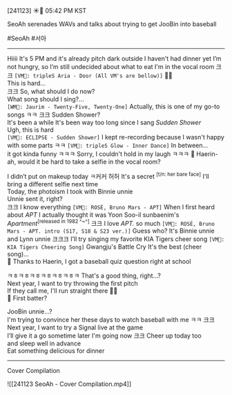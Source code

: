 
[241123] ☀️💭 05:42 PM KST

SeoAh serenades WAVs and talks about trying to get JooBin into baseball

#SeoAh #서아
___

Hiiii
It's 5 PM and it's already pitch dark outside
I haven't had dinner yet
I’m not hungry, so I’m still undecided about what to eat
I'm in the vocal room
크크
`[VM🎤: tripleS Aria - Door (All VM's are bellow)]` 
🚪🚪  
This is hard...  
크크
So, what should I do now?  
What song should I sing?...  
`[WM🎤: Jaurim - Twenty-Five, Twenty-One]`
Actually, this is one of my go-to songs ㅋㅋ
크크
Sudden Shower?  
It's been a while
It's been way too long since I sang *Sudden Shower*  
Ugh, this is hard  
`[VM🎤: ECLIPSE - Sudden Shower]`
I kept re-recording because I wasn't happy with some parts ㅋㅋ
`[VM🎤: tripleS Glow - Inner Dance]`
In between...  
it got kinda funny ㅋㅋㅋ
Sorry, I couldn't hold in my laugh ㅋㅋㅋ
🌊 Haerin-ah, would it be hard to take a selfie in the vocal room?

I didn’t put on makeup today
ㅋ커커
허허
It's a secret <sup>[t/n: her bare face]</sup>
I'll bring a different selfie next time  
Today, the photoism I took with Binnie unnie  
Unnie sent it, right?  
크크
I know everything
`[VM🎤: ROSÉ, Bruno Mars - APT]`
When I first heard about _APT_
I actually thought it was Yoon Soo-il sunbaenim's *Apartment*<sup>[released in 1982 ^~^]</sup>
크크
I love *APT.* so much
`[VM🎤: ROSÉ, Bruno Mars - APT. intro (S17, S18 & S23 ver.)]`
Guess who?
It's Binnie unnie and Lynn unnie 
크크크
I’ll try singing my favorite KIA Tigers cheer song
`[VM🎤: KIA Tigers Cheering Song]`
Gwangju's Battle Cry
It's the best (cheer song)...  
🌊 Thanks to Haerin, I got a baseball quiz question right at school

ㅋㅎㅋㅎㅋㅎㅋㅎㅋㅎㅋㅎㅋ
That's a good thing, right...?  
Next year, I want to try throwing the first pitch  
If they call me, I'll run straight there 
🏃‍♀️  
🌊 First batter?

JooBin unnie...?  
I'm trying to convince her these days 
to watch baseball with me ㅋㅋ
크크
Next year, I want to try a Signal live at the game  
I’ll give it a go sometime later
I'm going now
크크
Cheer up today too  
and sleep well in advance  
Eat something delicious for dinner

___

Cover Compilation

![[241123 SeoAh - Cover Compilation.mp4]]